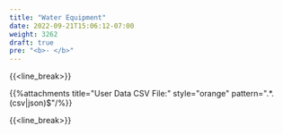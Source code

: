 ```yaml
---
title: "Water Equipment"
date: 2022-09-21T15:06:12-07:00
weight: 3262
draft: true
pre: "<b>- </b>"
---
```


{{<line_break>}}

{{%attachments title="User Data CSV File:" style="orange" pattern=".*\.(csv|json)$"/%}}

{{<line_break>}}